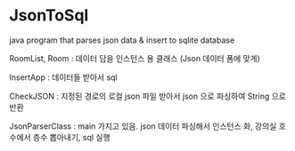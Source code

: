 # JsonToSql
java program that parses json data &amp; insert to sqlite database

RoomList, Room : 데이터 담을 인스턴스 용 클래스 (Json 데이터 폼에 맞게)

InsertApp : 데이터들 받아서 sql

CheckJSON : 지정된 경로의 로컬 json 파일 받아서 json 으로 파싱하여 String 으로 반환

JsonParserClass : main 가지고 있음. json 데이터 파싱해서 인스턴스 화, 강의실 호수에서 층수 뽑아내기, sql 실행

